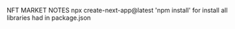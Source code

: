 NFT MARKET NOTES
npx create-next-app@latest
'npm install' for install all libraries had in package.json